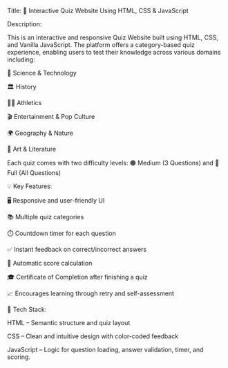 Title: 🧠 Interactive Quiz Website Using HTML, CSS & JavaScript

Description:

This is an interactive and responsive Quiz Website built using HTML, CSS, and Vanilla JavaScript. The platform offers a category-based quiz experience, enabling users to test their knowledge across various domains including:

🔬 Science & Technology

🏛️ History

🏃‍♂️ Athletics

🎬 Entertainment & Pop Culture

🌍 Geography & Nature

🎨 Art & Literature


Each quiz comes with two difficulty levels:
🟠 Medium (3 Questions) and 🔴 Full (All Questions)

💡 Key Features:

🖥️ Responsive and user-friendly UI

📚 Multiple quiz categories

⏱️ Countdown timer for each question

✅ Instant feedback on correct/incorrect answers

🧾 Automatic score calculation

🎓 Certificate of Completion after finishing a quiz

📈 Encourages learning through retry and self-assessment


🔧 Tech Stack:

HTML – Semantic structure and quiz layout

CSS – Clean and intuitive design with color-coded feedback

JavaScript – Logic for question loading, answer validation, timer, and scoring.
